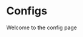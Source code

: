 # Configs

<!-- There are many variations of passages of Lorem Ipsum available, but the majority have suffered alteration in some form, by injected humour, or randomised words which don't look even slightly believable. -->

Welcome to the config page